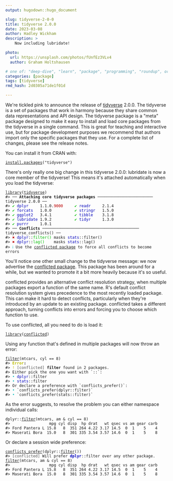 ```yaml
---
output: hugodown::hugo_document

slug: tidyverse-2-0-0
title: tidyverse 2.0.0
date: 2023-03-08
author: Hadley Wickham
description: >
    Now including lubridate!

photo:
  url: https://unsplash.com/photos/fUnfEz3VLv4
  author: Graham Holtshausen

# one of: "deep-dive", "learn", "package", "programming", "roundup", or "other"
categories: [package] 
tags: [tidyverse]
rmd_hash: 2d0305a71de1f01d

---
```


<!--
TODO:
* [x] Look over / edit the post's title in the yaml
* [x] Edit (or delete) the description; note this appears in the Twitter card
* [x] Pick category and tags (see existing with [`hugodown::tidy_show_meta()`](https://rdrr.io/pkg/hugodown/man/use_tidy_post.html))
* [x] Find photo & update yaml metadata
* [x] Create `thumbnail-sq.jpg`; height and width should be equal
* [x] Create `thumbnail-wd.jpg`; width should be >5x height
* [x] [`hugodown::use_tidy_thumbnails()`](https://rdrr.io/pkg/hugodown/man/use_tidy_post.html)
* [x] Add intro sentence, e.g. the standard tagline for the package
* [x] [`usethis::use_tidy_thanks()`](https://usethis.r-lib.org/reference/use_tidy_thanks.html)
-->

We're tickled pink to announce the release of [tidyverse](http://tidyverse.tidyverse.org/) 2.0.0. The tidyverse is a set of packages that work in harmony because they share common data representations and API design. The tidyverse package is a "meta" package designed to make it easy to install and load core packages from the tidyverse in a single command. This is great for teaching and interactive use, but for package development purposes we recommend that authors import only the specific packages that they use. For a complete list of changes, please see the release notes.

You can install it from CRAN with:

<div class="highlight">

<pre class='chroma'><code class='language-r' data-lang='r'><span><span class='nf'><a href='https://rdrr.io/r/utils/install.packages.html'>install.packages</a></span><span class='o'>(</span><span class='s'>"tidyverse"</span><span class='o'>)</span></span></code></pre>

</div>

There's only really one big change in this tidyverse 2.0.0: lubridate is now a core member of the tidyverse! This means it's attached automatically when you load the tidyverse:

<div class="highlight">

<pre class='chroma'><code class='language-r' data-lang='r'><span><span class='kr'><a href='https://rdrr.io/r/base/library.html'>library</a></span><span class='o'>(</span><span class='nv'><a href='https://tidyverse.tidyverse.org'>tidyverse</a></span><span class='o'>)</span></span>
<span><span class='c'>#&gt; ── <span style='font-weight: bold;'>Attaching core tidyverse packages</span> ──────────────────────── tidyverse 2.0.0 ──</span></span>
<span><span class='c'>#&gt; <span style='color: #00BB00;'>✔</span> <span style='color: #0000BB;'>dplyr    </span> 1.1.0.<span style='color: #BB0000;'>9000</span>     <span style='color: #00BB00;'>✔</span> <span style='color: #0000BB;'>readr    </span> 2.1.4     </span></span>
<span><span class='c'>#&gt; <span style='color: #00BB00;'>✔</span> <span style='color: #0000BB;'>forcats  </span> 1.0.0          <span style='color: #00BB00;'>✔</span> <span style='color: #0000BB;'>stringr  </span> 1.5.0     </span></span>
<span><span class='c'>#&gt; <span style='color: #00BB00;'>✔</span> <span style='color: #0000BB;'>ggplot2  </span> 3.4.1          <span style='color: #00BB00;'>✔</span> <span style='color: #0000BB;'>tibble   </span> 3.1.8     </span></span>
<span><span class='c'>#&gt; <span style='color: #00BB00;'>✔</span> <span style='color: #0000BB;'>lubridate</span> 1.9.2          <span style='color: #00BB00;'>✔</span> <span style='color: #0000BB;'>tidyr    </span> 1.3.0     </span></span>
<span><span class='c'>#&gt; <span style='color: #00BB00;'>✔</span> <span style='color: #0000BB;'>purrr    </span> 1.0.1          </span></span>
<span><span class='c'>#&gt; ── <span style='font-weight: bold;'>Conflicts</span> ────────────────────────────────────────── tidyverse_conflicts() ──</span></span>
<span><span class='c'>#&gt; <span style='color: #BB0000;'>✖</span> <span style='color: #0000BB;'>dplyr</span>::<span style='color: #00BB00;'>filter()</span> masks <span style='color: #0000BB;'>stats</span>::filter()</span></span>
<span><span class='c'>#&gt; <span style='color: #BB0000;'>✖</span> <span style='color: #0000BB;'>dplyr</span>::<span style='color: #00BB00;'>lag()</span>    masks <span style='color: #0000BB;'>stats</span>::lag()</span></span>
<span><span class='c'>#&gt; <span style='color: #00BBBB;'>ℹ</span> Use the <a href='http://conflicted.r-lib.org/'>conflicted package</a> to force all conflicts to become errors</span></span>
<span></span></code></pre>

</div>

You'll notice one other small change to the tidyverse message: we now advertise the [conflicted package](https://conflicted.r-lib.org). This package has been around for a while, but we wanted to promote it a bit more heavily because it's so useful.

conflicted provides an alternative conflict resolution strategy, when multiple packages export a function of the same name. R's default conflict resolution system gives precedence to the most recently loaded package. This can make it hard to detect conflicts, particularly when they're introduced by an update to an existing package. conflicted takes a different approach, turning conflicts into errors and forcing you to choose which function to use.

To use conflicted, all you need to do is load it:

<div class="highlight">

<pre class='chroma'><code class='language-r' data-lang='r'><span><span class='kr'><a href='https://rdrr.io/r/base/library.html'>library</a></span><span class='o'>(</span><span class='nv'><a href='https://conflicted.r-lib.org/'>conflicted</a></span><span class='o'>)</span></span></code></pre>

</div>

Using any function that's defined in multiple packages will now throw an error:

<div class="highlight">

<pre class='chroma'><code class='language-r' data-lang='r'><span><span class='nf'><a href='https://dplyr.tidyverse.org/reference/filter.html'>filter</a></span><span class='o'>(</span><span class='nv'>mtcars</span>, <span class='nv'>cyl</span> <span class='o'>==</span> <span class='m'>8</span><span class='o'>)</span></span>
<span><span class='c'>#&gt; <span style='color: #BBBB00; font-weight: bold;'>Error</span><span style='font-weight: bold;'>:</span></span></span>
<span><span class='c'>#&gt; <span style='color: #BBBB00;'>!</span> <span style='color: #555555;'>[conflicted]</span> <span style='font-weight: bold;'>filter</span> found in 2 packages.</span></span>
<span><span class='c'>#&gt; Either pick the one you want with `::`:</span></span>
<span><span class='c'>#&gt; <span style='color: #00BBBB;'>•</span> <span style='color: #0000BB;'>dplyr</span>::filter</span></span>
<span><span class='c'>#&gt; <span style='color: #00BBBB;'>•</span> <span style='color: #0000BB;'>stats</span>::filter</span></span>
<span><span class='c'>#&gt; Or declare a preference with `conflicts_prefer()`:</span></span>
<span><span class='c'>#&gt; <span style='color: #00BBBB;'>•</span> `conflicts_prefer(dplyr::filter)`</span></span>
<span><span class='c'>#&gt; <span style='color: #00BBBB;'>•</span> `conflicts_prefer(stats::filter)`</span></span>
<span></span></code></pre>

</div>

As the error suggests, to resolve the problem you can either namespace individual calls:

<div class="highlight">

<pre class='chroma'><code class='language-r' data-lang='r'><span><span class='nf'>dplyr</span><span class='nf'>::</span><span class='nf'><a href='https://dplyr.tidyverse.org/reference/filter.html'>filter</a></span><span class='o'>(</span><span class='nv'>mtcars</span>, <span class='nv'>am</span> <span class='o'>&amp;</span> <span class='nv'>cyl</span> <span class='o'>==</span> <span class='m'>8</span><span class='o'>)</span></span>
<span><span class='c'>#&gt;                 mpg cyl disp  hp drat   wt qsec vs am gear carb</span></span>
<span><span class='c'>#&gt; Ford Pantera L 15.8   8  351 264 4.22 3.17 14.5  0  1    5    4</span></span>
<span><span class='c'>#&gt; Maserati Bora  15.0   8  301 335 3.54 3.57 14.6  0  1    5    8</span></span>
<span></span></code></pre>

</div>

Or declare a session wide preference:

<div class="highlight">

<pre class='chroma'><code class='language-r' data-lang='r'><span><span class='nf'><a href='https://conflicted.r-lib.org/reference/conflicts_prefer.html'>conflicts_prefer</a></span><span class='o'>(</span><span class='nf'>dplyr</span><span class='nf'>::</span><span class='nf'><a href='https://dplyr.tidyverse.org/reference/filter.html'>filter</a></span><span class='o'>(</span><span class='o'>)</span><span class='o'>)</span></span>
<span><span class='c'>#&gt; <span style='color: #555555;'>[conflicted]</span> Will prefer <span style='color: #0000BB; font-weight: bold;'>dplyr</span>::filter over any other package.</span></span>
<span></span><span><span class='nf'><a href='https://dplyr.tidyverse.org/reference/filter.html'>filter</a></span><span class='o'>(</span><span class='nv'>mtcars</span>, <span class='nv'>am</span> <span class='o'>&amp;</span> <span class='nv'>cyl</span> <span class='o'>==</span> <span class='m'>8</span><span class='o'>)</span></span>
<span><span class='c'>#&gt;                 mpg cyl disp  hp drat   wt qsec vs am gear carb</span></span>
<span><span class='c'>#&gt; Ford Pantera L 15.8   8  351 264 4.22 3.17 14.5  0  1    5    4</span></span>
<span><span class='c'>#&gt; Maserati Bora  15.0   8  301 335 3.54 3.57 14.6  0  1    5    8</span></span>
<span></span></code></pre>

</div>

